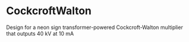 # CockcroftWalton
Design for a neon sign transformer-powered Cockcroft-Walton multiplier that outputs 40 kV at 10 mA
